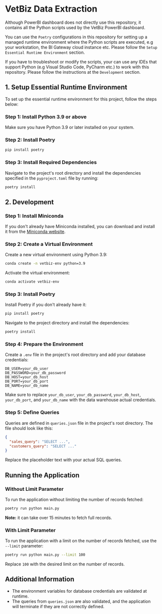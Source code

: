 
# VetBiz Data Extraction

Although PowerBI dashboard does not directly use this repository, it contains all the Python scripts used by the VetBiz PowerBI dashboard.

You can use the `Poetry` configurations in this repository for setting up a managed runtime environment where the Python scripts are executed, e.g your workstation, the BI Gateway cloud instance etc. Please follow the `Setup Essential Runtime Environment` section.

If you have to troubleshoot or modify the scripts, your can use any IDEs that support Python (e.g Visual Studio Code, PyCharm etc.) to work with this repository. Please follow the instructions at the `Development` section.

## 1. Setup Essential Runtime Environment

To set up the essential runtime environment for this project, follow the steps below:

### Step 1: Install Python 3.9 or above

Make sure you have Python 3.9 or later installed on your system.

### Step 2: Install Poetry

```sh
pip install poetry
```

### Step 3: Install Required Dependencies

Navigate to the project's root directory and install the dependencies specified in the `pyproject.toml` file by running:

```sh
poetry install
```

## 2. Development

### Step 1: Install Miniconda

If you don't already have Miniconda installed, you can download and install it from the [Miniconda website](https://docs.conda.io/en/latest/miniconda.html).

### Step 2: Create a Virtual Environment

Create a new virtual environment using Python 3.9:

```sh
conda create -n vetbiz-env python=3.9
```

Activate the virtual environment:

```sh
conda activate vetbiz-env
```

### Step 3: Install Poetry

Install Poetry if you don't already have it:

```sh
pip install poetry
```

Navigate to the project directory and install the dependencies:

```sh
poetry install
```

### Step 4: Prepare the Environment

Create a `.env` file in the project's root directory and add your database credentials:

```dotenv
DB_USER=your_db_user
DB_PASSWORD=your_db_password
DB_HOST=your_db_host
DB_PORT=your_db_port
DB_NAME=your_db_name
```

Make sure to replace `your_db_user`, `your_db_password`, `your_db_host`, `your_db_port`, and `your_db_name` with the data warehouse actual credentials.

### Step 5: Define Queries

Queries are defined in `queries.json` file in the project's root directory. The file should look like this:

```json
{
  "sales_query": "SELECT ...",
  "customers_query": "SELECT ..."
}
```

Replace the placeholder text with your actual SQL queries.

## Running the Application

### Without Limit Parameter

To run the application without limiting the number of records fetched:

```sh
poetry run python main.py
```

**Note:** it can take over 15 minutes to fetch full records.

### With Limit Parameter

To run the application with a limit on the number of records fetched, use the `--limit` parameter:

```sh
poetry run python main.py --limit 100
```

Replace `100` with the desired limit on the number of records.

## Additional Information

- The environment variables for database credentials are validated at runtime.
- The queries from `queries.json` are also validated, and the application will terminate if they are not correctly defined.
